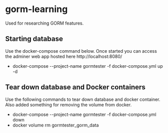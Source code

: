 # gorm-learning
Used for researching GORM features.

## Starting database
Use the docker-compose command below. Once started you can access the adminer web app hosted here http://localhost:8080/

- docker-compose --project-name gormtester -f docker-compose.yml up -d

## Tear down database and Docker containers
Use the following commands to tear down database and docker container.  Also added something for removing the volume from docker.

- docker-compose --project-name gormtester -f docker-compose.yml down
- docker volume rm gormtester_gorm_data